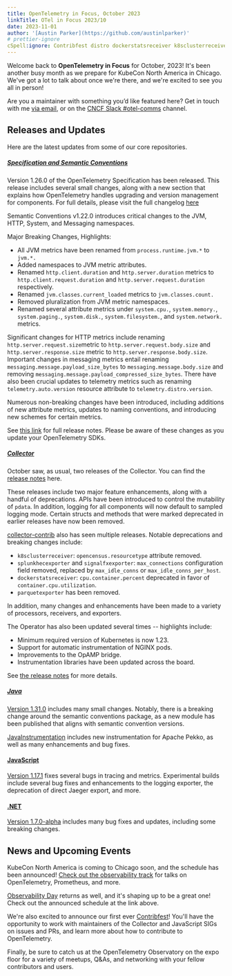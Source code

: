 ```yaml
---
title: OpenTelemetry in Focus, October 2023
linkTitle: OTel in Focus 2023/10
date: 2023-11-01
author: '[Austin Parker](https://github.com/austinlparker)'
# prettier-ignore
cSpell:ignore: Contribfest distro dockerstatsreceiver k8sclusterreceiver parquetexporter pdata Pekko resourcetype signalfxexporter splunkhecexporter structs
---
```


Welcome back to **OpenTelemetry in Focus** for October, 2023! It's been another
busy month as we prepare for KubeCon North America in Chicago. We've got a lot
to talk about once we're there, and we're excited to see you all in person!

Are you a maintainer with something you’d like featured here? Get in touch with
me [via email](mailto:austin+otel@ap2.io), or on the
[CNCF Slack #otel-comms](https://cloud-native.slack.com/archives/C02UN96HZH6)
channel.

## Releases and Updates

Here are the latest updates from some of our core repositories.

<!-- markdownlint-disable heading-increment -->

##### [Specification and Semantic Conventions](/docs/specs/otel/)

Version 1.26.0 of the OpenTelemetry Specification has been released. This
release includes several small changes, along with a new section that explains
how OpenTelemetry handles upgrading and version management for components. For
full details, please visit the full changelog
[here](https://github.com/open-telemetry/opentelemetry-specification/compare/v1.25.0...v1.26.0)

Semantic Conventions v1.22.0 introduces critical changes to the JVM, HTTP,
System, and Messaging namespaces.

Major Breaking Changes, Highlights:

- All JVM metrics have been renamed from `process.runtime.jvm.*` to `jvm.*.`
- Added namespaces to JVM metric attributes.
- Renamed `http.client.duration` and `http.server.duration` metrics to
  `http.client.request.duration` and `http.server.request.duration`
  respectively.
- Renamed `jvm.classes.current_loaded` metrics to `jvm.classes.count.`
- Removed pluralization from JVM metric namespaces.
- Renamed several attribute metrics under `system.cpu.`, `system.memory.`,
  `system.paging.`, `system.disk.`, `system.filesystem.`, and `system.network.`
  metrics.

Significant changes for HTTP metrics include renaming
`http.server.request.size`metric to `http.server.request.body.size` and
`http.server.response.size` metric to `http.server.response.body.size`.
Important changes in messaging metrics entail renaming
`messaging.message.payload_size_bytes` to `messaging.message.body.size` and
removing `messaging.message.payload_compressed_size_bytes`. There have also been
crucial updates to telemetry metrics such as renaming `telemetry.auto.version`
resource attribute to `telemetry.distro.version`.

Numerous non-breaking changes have been introduced, including additions of new
attribute metrics, updates to naming conventions, and introducing new schemes
for certain metrics.

See
[this link](https://github.com/open-telemetry/semantic-conventions/releases/tag/v1.22.0)
for full release notes. Please be aware of these changes as you update your
OpenTelemetry SDKs.

##### [Collector](/docs/collector/)

October saw, as usual, two releases of the Collector. You can find the
[release notes](https://github.com/open-telemetry/opentelemetry-collector-releases/releases/tag/v0.88.0)
here.

These releases include two major feature enhancements, along with a handful of
deprecations. APIs have been introduced to control the mutability of `pdata`. In
addition, logging for all components will now default to sampled logging mode.
Certain structs and methods that were marked deprecated in earlier releases have
now been removed.

[collector-contrib](https://github.com/open-telemetry/opentelemetry-collector-contrib/releases/tag/v0.88.0)
also has seen multiple releases. Notable deprecations and breaking changes
include:

- `k8sclusterreceiver`: `opencensus.resourcetype` attribute removed.
- `splunkhecexporter` and `signalfxexporter`: `max_connections` configuration
  field removed, replaced by `max_idle_conns` or `max_idle_conns_per_host`.
- `dockerstatsreceiver`: `cpu.container.percent` deprecated in favor of
  `container.cpu.utilization`.
- `parquetexporter` has been removed.

In addition, many changes and enhancements have been made to a variety of
processors, receivers, and exporters.

The Operator has also been updated several times -- highlights include:

- Minimum required version of Kubernetes is now 1.23.
- Support for automatic instrumentation of NGINX pods.
- Improvements to the OpAMP bridge.
- Instrumentation libraries have been updated across the board.

See
[the release notes](https://github.com/open-telemetry/opentelemetry-operator/releases/tag/v0.88.0)
for more details.

##### [Java](/docs/languages/java/)

[Version 1.31.0](https://github.com/open-telemetry/opentelemetry-java/releases/tag/v1.31.0)
includes many small changes. Notably, there is a breaking change around the
semantic conventions package, as a new module has been published that aligns
with semantic convention versions.

[JavaInstrumentation](https://github.com/open-telemetry/opentelemetry-java-instrumentation/releases/tag/v1.31.0)
includes new instrumentation for Apache Pekko, as well as many enhancements and
bug fixes.

#### [JavaScript](/docs/languages/js/)

[Version 1.17.1](https://github.com/open-telemetry/opentelemetry-js/releases/tag/v1.17.1)
fixes several bugs in tracing and metrics. Experimental builds include several
bug fixes and enhancements to the logging exporter, the deprecation of direct
Jaeger export, and more.

#### [.NET](/docs/languages/dotnet/)

[Version 1.7.0-alpha](https://github.com/open-telemetry/opentelemetry-dotnet/releases/tag/core-1.7.0-alpha.1)
includes many bug fixes and updates, including some breaking changes.

## News and Upcoming Events

KubeCon North America is coming to Chicago soon, and the schedule has been
announced!
[Check out the observability track](https://events.linuxfoundation.org/kubecon-cloudnativecon-north-america/program/schedule/)
for talks on OpenTelemetry, Prometheus, and more.

[Observability Day](https://colocatedeventsna2023.sched.com/overview/type/Observability+Day)
returns as well, and it's shaping up to be a great one! Check out the announced
schedule at the link above.

We're also excited to announce our first ever
[Contribfest](https://kccncna2023.sched.com/event/1R2rQ)! You'll have the
opportunity to work with maintainers of the Collector and JavaScript SIGs on
issues and PRs, and learn more about how to contribute to OpenTelemetry.

Finally, be sure to catch us at the OpenTelemetry Observatory on the expo floor
for a variety of meetups, Q&As, and networking with your fellow contributors and
users.
